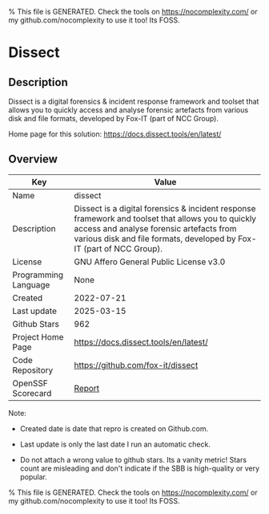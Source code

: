 
% This file is GENERATED. Check the tools on https://nocomplexity.com/ or my github.com/nocomplexity to use it too! Its FOSS. 

# Dissect

## Description 

Dissect is a digital forensics & incident response framework and toolset that allows you to quickly access and analyse forensic artefacts from various disk and file formats, developed by Fox-IT (part of NCC Group).

Home page for this solution: https://docs.dissect.tools/en/latest/ 

## Overview 

| Key | Value |
| --- | --- |
| Name | dissect |
| Description | Dissect is a digital forensics & incident response framework and toolset that allows you to quickly access and analyse forensic artefacts from various disk and file formats, developed by Fox-IT (part of NCC Group). |
| License | GNU Affero General Public License v3.0 |
| Programming Language | None |
| Created | 2022-07-21 |
| Last update | 2025-03-15 |
| Github Stars | 962 |
| Project Home Page | https://docs.dissect.tools/en/latest/ |
| Code Repository | https://github.com/fox-it/dissect |
| OpenSSF Scorecard | [Report](https://securityscorecards.dev/viewer/?uri=github.com/fox-it/dissect) |

Note:
 - Created date is date that repro is created on Github.com. 

- Last update is only the last date I run an automatic check. 

- Do not attach a wrong value to github stars. Its a vanity metric! Stars count are misleading and 
don't indicate if the SBB is high-quality or very popular.

% This file is GENERATED. Check the tools on https://nocomplexity.com/ or my github.com/nocomplexity to use it too! Its FOSS. 

